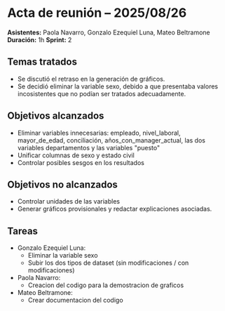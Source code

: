 # Acta de reunión – 2025/08/26

**Asistentes:** Paola Navarro, Gonzalo Ezequiel Luna, Mateo Beltramone
**Duración:** 1h
**Sprint:** 2

## Temas tratados
- Se discutió el retraso en la generación de gráficos.
- Se decidió eliminar la variable sexo, debido a que presentaba valores incosistentes que no podían ser tratados adecuadamente.

## Objetivos alcanzados
- Eliminar variables innecesarias: empleado, nivel_laboral, mayor_de_edad, conciliación, años_con_manager_actual, las dos variables departamentos y las variables "puesto"
- Unificar columnas de sexo y estado civil
- Controlar posibles sesgos en los resultados

## Objetivos no alcanzados
- Controlar unidades de las variables
- Generar gráficos provisionales y redactar explicaciones asociadas.

## Tareas
- Gonzalo Ezequiel Luna:
    - Eliminar la variable sexo
    - Subir los dos tipos de dataset (sin modificaciones / con modificaciones)
- Paola Navarro:
    - Creacion del codigo para la demostracion de graficos
- Mateo Beltramone:
    - Crear documentacion del codigo